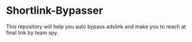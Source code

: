 # Shortlink-Bypasser
This repository will help you auto bypass adslink and make you to reach at final link by team spy.
